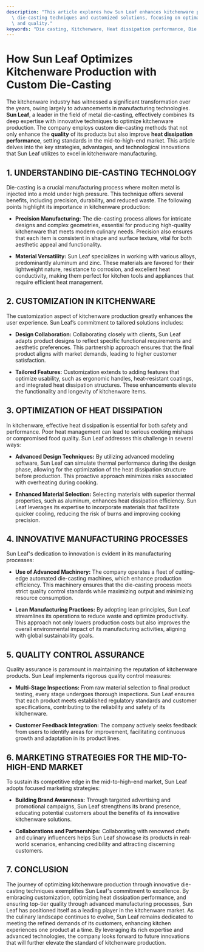 ```yaml
---
description: "This article explores how Sun Leaf enhances kitchenware production through innovative\
  \ die-casting techniques and customized solutions, focusing on optimal heat dissipation\
  \ and quality."
keywords: "Die casting, Kitchenware, Heat dissipation performance, Die casting process"
---
```

# How Sun Leaf Optimizes Kitchenware Production with Custom Die-Casting

The kitchenware industry has witnessed a significant transformation over the years, owing largely to advancements in manufacturing technologies. **Sun Leaf**, a leader in the field of metal die-casting, effectively combines its deep expertise with innovative techniques to optimize kitchenware production. The company employs custom die-casting methods that not only enhance the **quality** of its products but also improve **heat dissipation performance**, setting standards in the mid-to-high-end market. This article delves into the key strategies, advantages, and technological innovations that Sun Leaf utilizes to excel in kitchenware manufacturing.

## 1. UNDERSTANDING DIE-CASTING TECHNOLOGY

Die-casting is a crucial manufacturing process where molten metal is injected into a mold under high pressure. This technique offers several benefits, including precision, durability, and reduced waste. The following points highlight its importance in kitchenware production: 

- **Precision Manufacturing:** The die-casting process allows for intricate designs and complex geometries, essential for producing high-quality kitchenware that meets modern culinary needs. Precision also ensures that each item is consistent in shape and surface texture, vital for both aesthetic appeal and functionality.

- **Material Versatility:** Sun Leaf specializes in working with various alloys, predominantly aluminum and zinc. These materials are favored for their lightweight nature, resistance to corrosion, and excellent heat conductivity, making them perfect for kitchen tools and appliances that require efficient heat management.

## 2. CUSTOMIZATION IN KITCHENWARE

The customization aspect of kitchenware production greatly enhances the user experience. Sun Leaf’s commitment to tailored solutions includes:

- **Design Collaboration:** Collaborating closely with clients, Sun Leaf adapts product designs to reflect specific functional requirements and aesthetic preferences. This partnership approach ensures that the final product aligns with market demands, leading to higher customer satisfaction.

- **Tailored Features:** Customization extends to adding features that optimize usability, such as ergonomic handles, heat-resistant coatings, and integrated heat dissipation structures. These enhancements elevate the functionality and longevity of kitchenware items.

## 3. OPTIMIZATION OF HEAT DISSIPATION

In kitchenware, effective heat dissipation is essential for both safety and performance. Poor heat management can lead to serious cooking mishaps or compromised food quality. Sun Leaf addresses this challenge in several ways:

- **Advanced Design Techniques:** By utilizing advanced modeling software, Sun Leaf can simulate thermal performance during the design phase, allowing for the optimization of the heat dissipation structure before production. This proactive approach minimizes risks associated with overheating during cooking.

- **Enhanced Material Selection:** Selecting materials with superior thermal properties, such as aluminum, enhances heat dissipation efficiency. Sun Leaf leverages its expertise to incorporate materials that facilitate quicker cooling, reducing the risk of burns and improving cooking precision.

## 4. INNOVATIVE MANUFACTURING PROCESSES

Sun Leaf's dedication to innovation is evident in its manufacturing processes:

- **Use of Advanced Machinery:** The company operates a fleet of cutting-edge automated die-casting machines, which enhance production efficiency. This machinery ensures that the die-casting process meets strict quality control standards while maximizing output and minimizing resource consumption.

- **Lean Manufacturing Practices:** By adopting lean principles, Sun Leaf streamlines its operations to reduce waste and optimize productivity. This approach not only lowers production costs but also improves the overall environmental impact of its manufacturing activities, aligning with global sustainability goals.

## 5. QUALITY CONTROL ASSURANCE

Quality assurance is paramount in maintaining the reputation of kitchenware products. Sun Leaf implements rigorous quality control measures:

- **Multi-Stage Inspections:** From raw material selection to final product testing, every stage undergoes thorough inspections. Sun Leaf ensures that each product meets established regulatory standards and customer specifications, contributing to the reliability and safety of its kitchenware.

- **Customer Feedback Integration:** The company actively seeks feedback from users to identify areas for improvement, facilitating continuous growth and adaptation in its product lines.

## 6. MARKETING STRATEGIES FOR THE MID-TO-HIGH-END MARKET

To sustain its competitive edge in the mid-to-high-end market, Sun Leaf adopts focused marketing strategies:

- **Building Brand Awareness:** Through targeted advertising and promotional campaigns, Sun Leaf strengthens its brand presence, educating potential customers about the benefits of its innovative kitchenware solutions.

- **Collaborations and Partnerships:** Collaborating with renowned chefs and culinary influencers helps Sun Leaf showcase its products in real-world scenarios, enhancing credibility and attracting discerning customers.

## 7. CONCLUSION

The journey of optimizing kitchenware production through innovative die-casting techniques exemplifies Sun Leaf's commitment to excellence. By embracing customization, optimizing heat dissipation performance, and ensuring top-tier quality through advanced manufacturing processes, Sun Leaf has positioned itself as a leading player in the kitchenware market. As the culinary landscape continues to evolve, Sun Leaf remains dedicated to meeting the refined demands of its customers, enhancing kitchen experiences one product at a time. By leveraging its rich expertise and advanced technologies, the company looks forward to future innovations that will further elevate the standard of kitchenware production.

